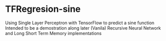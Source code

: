 # TFRegresion-sine
Using Single Layer Perceptron with TensorFlow to predict a sine function
Intended to be a demostration along later (Vanila) Recursive Neural Network and Long Short Term Memory implementations
